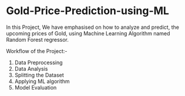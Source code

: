 # Gold-Price-Prediction-using-ML

In this Project, We have emphasised on  how to analyze and predict, the upcoming prices of Gold, using Machine Learning Algorithm named Random Forest regressor.

Workflow of the Project:-
  1) Data Preprocessing
  2) Data Analysis
  3) Splitting the Dataset
  4) Applying ML algorithm
  5) Model Evaluation 

